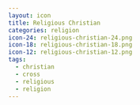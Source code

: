 ```yaml
---
layout: icon
title: Religious Christian
categories: religion
icon-24: religious-christian-24.png
icon-18: religious-christian-18.png
icon-12: religious-christian-12.png
tags:
  - christian
  - cross
  - religious
  - religion
---
```

